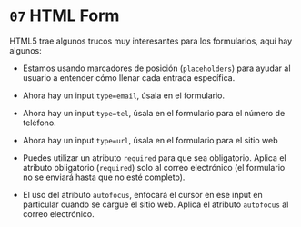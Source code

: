 # `07` HTML Form

HTML5 trae algunos trucos muy interesantes para los formularios, aquí hay algunos:

- Estamos usando marcadores de posición (`placeholders`) para ayudar al usuario a entender cómo llenar cada entrada específica.

- Ahora hay un input `type=email`, úsala en el formulario.

- Ahora hay un input `type=tel`, úsala en el formulario para el número de teléfono.

- Ahora hay un input `type=url`, úsala en el formulario para el sitio web

- Puedes utilizar un atributo `required` para que sea obligatorio. Aplica el atributo obligatorio (`required`) solo al correo electrónico (el formulario no se enviará hasta que no esté completo).

- El uso del atributo `autofocus`, enfocará el cursor en ese input en particular cuando se cargue el sitio web. Aplica el atributo `autofocus` al correo electrónico.

